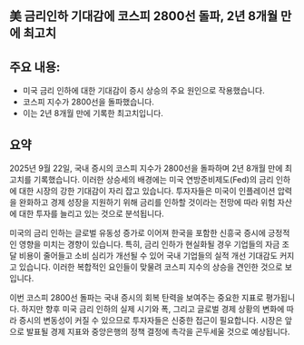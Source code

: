 ## 美 금리인하 기대감에 코스피 2800선 돌파, 2년 8개월 만에 최고치

## 주요 내용:
*   미국 금리 인하에 대한 기대감이 증시 상승의 주요 원인으로 작용했습니다.
*   코스피 지수가 2800선을 돌파했습니다.
*   이는 2년 8개월 만에 기록한 최고치입니다.

## 요약

2025년 9월 22일, 국내 증시의 코스피 지수가 2800선을 돌파하며 2년 8개월 만에 최고치를 기록했습니다. 이러한 상승세의 배경에는 미국 연방준비제도(Fed)의 금리 인하에 대한 시장의 강한 기대감이 자리 잡고 있습니다. 투자자들은 미국이 인플레이션 압력을 완화하고 경제 성장을 지원하기 위해 금리를 인하할 것이라는 전망에 따라 위험 자산에 대한 투자를 늘리고 있는 것으로 분석됩니다.

미국의 금리 인하는 글로벌 유동성 증가로 이어져 한국을 포함한 신흥국 증시에 긍정적인 영향을 미치는 경향이 있습니다. 특히, 금리 인하가 현실화될 경우 기업들의 자금 조달 비용이 줄어들고 소비 심리가 개선될 수 있어 국내 기업들의 실적 개선 기대감도 커지고 있습니다. 이러한 복합적인 요인들이 맞물려 코스피 지수의 상승을 견인한 것으로 보입니다.

이번 코스피 2800선 돌파는 국내 증시의 회복 탄력을 보여주는 중요한 지표로 평가됩니다. 하지만 향후 미국 금리 인하의 실제 시기와 폭, 그리고 글로벌 경제 상황의 변화에 따라 증시의 변동성이 커질 수 있으므로 투자자들은 신중한 접근이 필요합니다. 시장은 앞으로 발표될 경제 지표와 중앙은행의 정책 결정에 촉각을 곤두세울 것으로 예상됩니다.